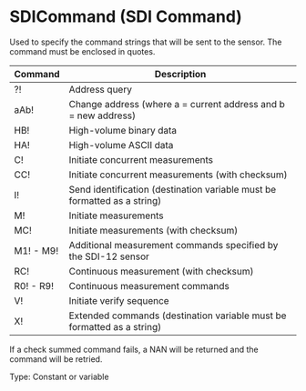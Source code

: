 # SDICommand (SDI Command)

Used to specify the command strings that will be sent to the sensor. The command must be enclosed in quotes.

| Command   | Description                                                              |
| --------- | ------------------------------------------------------------------------ |
| ?!        | Address query                                                            |
| aAb!      | Change address (where a = current address and b = new address)           |
| HB!       | High-volume binary data                                                  |
| HA!       | High-volume ASCII data                                                   |
| C!        | Initiate concurrent measurements                                         |
| CC!       | Initiate concurrent measurements (with checksum)                         |
| I!        | Send identification (destination variable must be formatted as a string) |
| M!        | Initiate measurements                                                    |
| MC!       | Initiate measurements (with checksum)                                    |
| M1! - M9! | Additional measurement commands specified by the SDI-12 sensor           |
| RC!       | Continuous measurement (with checksum)                                   |
| R0! - R9! | Continuous measurement commands                                          |
| V!        | Initiate verify sequence                                                 |
| X!        | Extended commands (destination variable must be formatted as a string)   |

If a check summed command fails, a NAN will be returned and the command will be retried.

Type: Constant or variable
